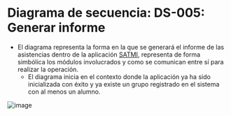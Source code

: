 # Diagrama de secuencia: DS-005: Generar informe
- El diagrama representa la forma en la que se generará el informe de las asistencias dentro de la aplicación [SATMI](/Diseño/1.%20Propósito/Propósito.md), representa de forma simbólica los módulos involucrados y como se comunican entre sí para realizar la operación.
    - El diagrama inicia en el contexto donde la aplicación ya ha sido inicializada con éxito y ya existe un grupo registrado en el sistema con al menos un alumno.

![image](https://github.com/amezcua04s/FCA-Proyecto-OO-01/assets/147119596/30953652-df31-48fa-8086-05c0a3874666)


<!--@startuml 

title DS - 005: Generar Informe

Usuario -> AppUI: selecciona\n"Generar informe"
AppUI -> DataSource: generaInforme
DataSource -> InformeDAO: exportarInforme(Grupo)
InformeDAO -> SQLite: buscarAsistencia(Grupo)
SQLite --> 
<!--InformeDAO: List<registrosAsistencia>
InformeDAO --> 
<!--DataSource: Informe
AppUI -->
 <!--Usuario: "Ingrese el nombre\ndel archivo:"
Usuario --> 
<!--AppUI: nombreArchivo
AppUI --> 
<!--DataSource: nombreArchivo
DataSource --> 
<!--SQLite: nombreArchivo
SQLite -> SQLite: exportarInforme()
SQLite -->
<!--DataSource: returnInforme()
DataSource -->
<!--Usuario: Importe exitoso
@enduml
-->
